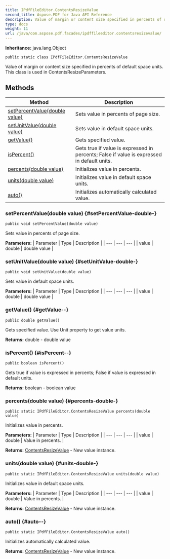 ```yaml
---
title: IPdfFileEditor.ContentsResizeValue
second_title: Aspose.PDF for Java API Reference
description: Value of margin or content size specified in percents of default space units.
type: docs
weight: 11
url: /java/com.aspose.pdf.facades/ipdffileeditor.contentsresizevalue/
---
```

**Inheritance:**
java.lang.Object
```
public static class IPdfFileEditor.ContentsResizeValue
```

Value of margin or content size specified in percents of default space units. This class is used in ContentsResizeParameters.
## Methods

| Method | Description |
| --- | --- |
| [setPercentValue(double value)](#setPercentValue-double-) | Sets value in percents of page size. |
| [setUnitValue(double value)](#setUnitValue-double-) | Sets value in default space units. |
| [getValue()](#getValue--) | Gets specified value. |
| [isPercent()](#isPercent--) | Gets true if value is expressed in percents; False if value is expressed in default units. |
| [percents(double value)](#percents-double-) | Initializes value in percents. |
| [units(double value)](#units-double-) | Initializes value in default space units. |
| [auto()](#auto--) | Initializes automatically calculated value. |
### setPercentValue(double value) {#setPercentValue-double-}
```
public void setPercentValue(double value)
```


Sets value in percents of page size.

**Parameters:**
| Parameter | Type | Description |
| --- | --- | --- |
| value | double | double value |

### setUnitValue(double value) {#setUnitValue-double-}
```
public void setUnitValue(double value)
```


Sets value in default space units.

**Parameters:**
| Parameter | Type | Description |
| --- | --- | --- |
| value | double | double value |

### getValue() {#getValue--}
```
public double getValue()
```


Gets specified value. Use Unit property to get value units.

**Returns:**
double - double value
### isPercent() {#isPercent--}
```
public boolean isPercent()
```


Gets true if value is expressed in percents; False if value is expressed in default units.

**Returns:**
boolean - boolean value
### percents(double value) {#percents-double-}
```
public static IPdfFileEditor.ContentsResizeValue percents(double value)
```


Initializes value in percents.

**Parameters:**
| Parameter | Type | Description |
| --- | --- | --- |
| value | double | Value in percents. |

**Returns:**
[ContentsResizeValue](../../com.aspose.pdf.facades/contentsresizevalue) - New value instance.
### units(double value) {#units-double-}
```
public static IPdfFileEditor.ContentsResizeValue units(double value)
```


Initializes value in default space units.

**Parameters:**
| Parameter | Type | Description |
| --- | --- | --- |
| value | double | Value in percents. |

**Returns:**
[ContentsResizeValue](../../com.aspose.pdf.facades/contentsresizevalue) - New value instance.
### auto() {#auto--}
```
public static IPdfFileEditor.ContentsResizeValue auto()
```


Initializes automatically calculated value.

**Returns:**
[ContentsResizeValue](../../com.aspose.pdf.facades/contentsresizevalue) - New value instance.

